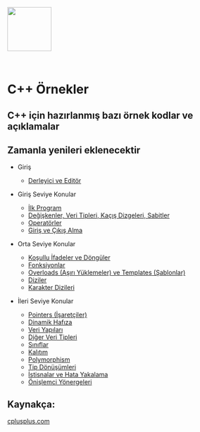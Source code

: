 <a href="url"><img src="https://user-images.githubusercontent.com/20879375/42376157-ce7cfabe-8126-11e8-8b74-3fe772049de4.png" align="center" height="100" width="100" ></a>

<br>



# C++ Örnekler

## C++ için hazırlanmış bazı örnek kodlar ve açıklamalar

## Zamanla yenileri eklenecektir

* Giriş
    * [Derleyici ve Editör](giris/derleyici_editor.md)


* Giriş Seviye Konular
    * [İlk Program](giris_konular/ilk_program.md)
    * [Değişkenler, Veri Tipleri, Kaçış Dizgeleri, Sabitler](giris_konular/degiskenler.md)
    * [Operatörler](giris_konular/operatorler.md)
    * [Giriş ve Çıkış Alma](giris_konular/giris_cikis.md)

* Orta Seviye Konular
    * [Koşullu İfadeler ve Döngüler](orta_konular/kosul-dongu.md)
    * [Fonksiyonlar](orta_konular/fonksiyonlar.md)
    * [Overloads (Aşırı Yüklemeler) ve Templates (Şablonlar)](orta_konular/overloads_templates.md)
    * [Diziler](orta_konular/diziler.md)
    * [Karakter Dizileri](orta_konular/karakter_dizileri.md)

* İleri Seviye Konular
    * [Pointers (İşaretçiler)](ileri_konular/pointers.md)
    * [Dinamik Hafıza](ileri_konular/dinamik_hafiza.md)
    * [Veri Yapıları](ileri_konular/veri_yapilari.md)
    * [Diğer Veri Tipleri](ileri_konular/diger_veri_tipleri.md)
    * [Sınıflar](ileri_konular/siniflar.md)
    * [Kalıtım](ileri_konular/kalitim.md)
    * [Polymorphism](ileri_konular/polymorphism.md)
    * [Tip Dönüşümleri](ileri_konular/tip_donusumleri.md)
    * [İstisnalar ve Hata Yakalama](ileri_konular/hata_yakalama.md)
    * [Önişlemci Yönergeleri](ileri_konular/onislemci.md)

## **Kaynakça:**

[cplusplus.com](http://www.cplusplus.com/)